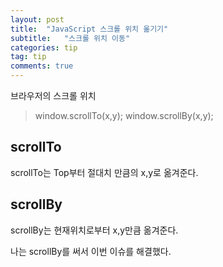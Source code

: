 ```yaml
---
layout: post
title:  "JavaScript 스크롤 위치 옮기기"
subtitle:   "스크롤 위치 이동"
categories: tip
tag: tip
comments: true
---
```


브라우저의 스크롤 위치

> window.scrollTo(x,y);
> window.scrollBy(x,y);

## scrollTo
scrollTo는 Top부터 절대치 만큼의 x,y로 옮겨준다.

## scrollBy
scrollBy는 현재위치로부터 x,y만큼 옮겨준다.

나는 scrollBy를 써서 이번 이슈를 해결했다.
